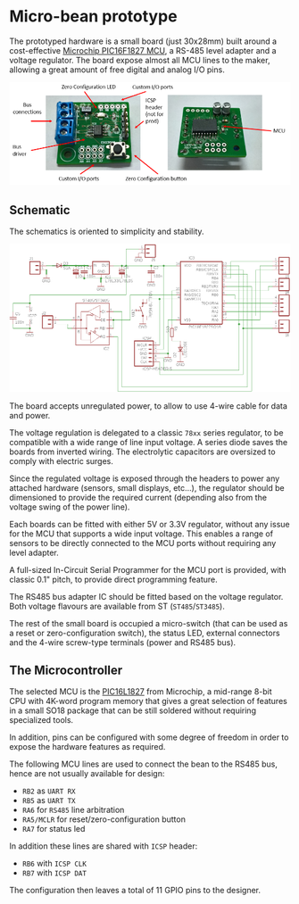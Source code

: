 # Micro-bean prototype

The prototyped hardware is a small board (just 30x28mm) built around a cost-effective [Microchip PIC16F1827 MCU](https://www.microchip.com/wwwproducts/en/PIC16F1827), a RS-485 level adapter and a voltage regulator. The board expose almost all MCU lines to the maker, allowing a great amount of free digital and analog I/O pins.

![The microbean](./microbean.png)

## Schematic

The schematics is oriented to simplicity and stability.

![Schematic](./schematics.png)

The board accepts unregulated power, to allow to use 4-wire cable for data and power.

The voltage regulation is delegated to a classic `78xx` series regulator, to be compatible with a wide range of line input voltage. A series diode saves the boards from inverted wiring. The electrolytic capacitors are oversized to comply with electric surges.

Since the regulated voltage is exposed through the headers to power any attached hardware (sensors, small displays, etc...), the regulator should be dimensioned to provide the required current (depending also from the voltage swing of the power line).

Each boards can be fitted with either 5V or 3.3V regulator, without any issue for the MCU that supports a wide input voltage. This enables a range of sensors to be directly connected to the MCU ports without requiring any level adapter.

A full-sized In-Circuit Serial Programmer for the MCU port is provided, with classic 0.1" pitch, to provide direct programming feature.

The RS485 bus adapter IC should be fitted based on the voltage regulator. Both voltage flavours are available from ST (`ST485`/`ST3485`).

The rest of the small board is occupied a micro-switch (that can be used as a reset or zero-configuration switch), the status LED, external connectors and the 4-wire screw-type terminals (power and RS485 bus).

## The Microcontroller

The selected MCU is the [PIC16L1827](https://www.microchip.com/wwwproducts/en/PIC16F1827) from Microchip, a mid-range 8-bit CPU with 4K-word program memory that gives a great selection of features in a small SO18 package that can be still soldered without requiring specialized tools.

In addition, pins can be configured with some degree of freedom in order to expose the hardware features as required.   

The following MCU lines are used to connect the bean to the RS485 bus, hence are not usually available for design:

- `RB2` as `UART RX`
- `RB5` as `UART TX`
- `RA6` for `RS485` line arbitration
- `RA5/MCLR` for reset/zero-configuration button
- `RA7` for status led

In addition these lines are shared with `ICSP` header:
- `RB6` with `ICSP CLK`
- `RB7` with `ICSP DAT`

The configuration then leaves a total of 11 GPIO pins to the designer.
